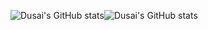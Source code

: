 ![Dusai's GitHub stats](https://github-readme-stats.vercel.app/api?username=supbose)![Dusai's GitHub stats](https://github-readme-stats.vercel.app/api?username=supbose&show_icons=true&theme=radical)


<!--
**supbose/supbose** is a ✨ _special_ ✨ repository because its `README.md` (this file) appears on your GitHub profile.

Here are some ideas to get you started:

- 🔭 I’m currently working on ...
- 🌱 I’m currently learning ...
- 👯 I’m looking to collaborate on ...
- 🤔 I’m looking for help with ...
- 💬 Ask me about ...
- 📫 How to reach me: ...
- 😄 Pronouns: ...
- ⚡ Fun fact: ...
-->
